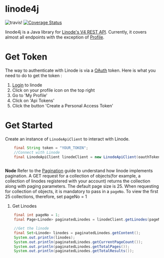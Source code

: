 # linode4j #

![travis!](https://travis-ci.org/ankushs92/linode4j.svg?branch=master "travis")
[![Coverage Status](https://coveralls.io/repos/github/ankushs92/linode4j/badge.svg?branch=master)](https://coveralls.io/github/ankushs92/linode4j?branch=master)

linode4j is a Java library for [Linode's V4 REST API](https://developers.linode.com/v4). Currently, it covers almost all endpoints with the exception of
[Profile](https://developers.linode.com/v4/reference/profile).

# Get Token #

The way to authenticate with Linode is via a [OAuth](https://developers.linode.com/v4/access) token.
Here is what you need to do to get the token :

1. [Login](https://cloud.linode.com/linodes) to linode
2. Click on your profile icon on the top right
3. Go to 'My Profile'
4. Click on 'Api Tokens'
5. Click the button 'Create a Personal Access Token'


# Get Started #

Create an instance of `LinodeApiClient` to interact with Linode.

```java
    final String token = "YOUR_TOKEN";
    //Connect with Linode
    final LinodeApiClient linodeClient = new LinodeApiClient(oauthToken);
    
```

**Node** Refer to the [Pagination](https://developers.linode.com/v4/pagination) guide to understand how linode implements pagination. A GET request for a collection of objects(for example, a collection of linodes registered with your account) returns the collection along with paging parameters.
The default page size is 25. When requesting for collection of objects, it is mandatory to pass in a `pageNo`.
To view the first 25 collections, therefore, set pageNo = 1 
 
1. Get Linodes

```java
    final int pageNo = 1;
    final Page<Linode> paginatedLinodes = linodeClient.getLinodes(pageNo);

    //Get the linode
    final Set<Linode> linodes = paginatedLinodes.getContent();
    System.out.println(linodes);
    System.out.println(paginatedLinodes.getCurrentPageCount());
    System.out.println(paginatedLinodes.getTotalPages());
    System.out.println(paginatedLinodes.getTotalResults());
```